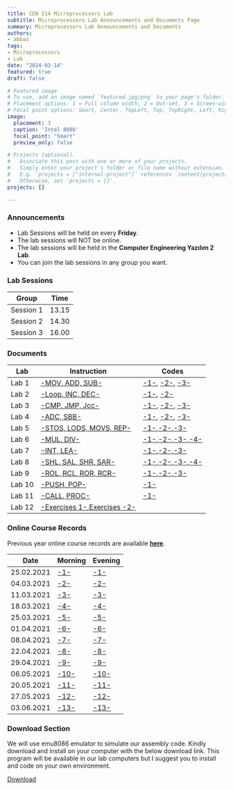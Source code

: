 ```yaml
---
title: CEN 214 Microprocessors Lab
subtitle: Microprocessors Lab Announcements and Documents Page
summary: Microprocessors Lab Announcements and Documents
authors:
- abbas
tags:
- Microprocessors
- Lab
date: "2024-03-14"
featured: true
draft: false

# Featured image
# To use, add an image named `featured.jpg/png` to your page's folder.
# Placement options: 1 = Full column width, 2 = Out-set, 3 = Screen-width
# Focal point options: Smart, Center, TopLeft, Top, TopRight, Left, Right, BottomLeft, Bottom, BottomRight
image:
  placement: 3
  caption: 'Intel 8086'
  focal_point: "Smart"
  preview_only: false

# Projects (optional).
#   Associate this post with one or more of your projects.
#   Simply enter your project's folder or file name without extension.
#   E.g. `projects = ["internal-project"]` references `content/project/deep-learning/index.md`.
#   Otherwise, set `projects = []`.
projects: []

---
```


### Announcements

 - Lab Sessions will be held on every **Friday**.
 - The lab sessions will NOT be online.
 - The lab sessions will be held in the **Computer Engineering Yazılım 2 Lab**.
 - You can join the lab sessions in any group you want.

### Lab Sessions

|Group|Time|
|---|---|
|Session 1|13.15|
|Session 2|14.30|
|Session 3|16.00|


### Documents

|Lab|Instruction|Codes|
|---|---|---|
|Lab 1|[-MOV, ADD, SUB-](slides/lab1.pdf)|[-1-](codes/1-1.asm), [-2-](codes/1-2.asm), [-3-](codes/1-3.asm)|
|Lab 2|[-Loop, INC, DEC-](slides/lab2.pdf)|[-1-](codes/2-1.asm), [-2-](codes/2-2.asm)|
|Lab 3|[-CMP, JMP, Jcc-](slides/lab3.pdf)|[-1-](codes/3-1.asm), [-2-](codes/3-2.asm), [-3-](codes/3-3.asm)|
|Lab 4|[-ADC, SBB-](slides/lab4.pdf)|[-1-](codes/4-1.asm), [-2-](codes/4-2.asm), [-3-](codes/4-3.asm)|
|Lab 5|[-STOS, LODS, MOVS, REP-](slides/lab5.pdf)|[-1-](codes/5-1.asm),[-2-](codes/5-2.asm),[-3-](codes/5-3.asm)|
|Lab 6|[-MUL, DIV-](slides/lab6.pdf)|[-1-](codes/6-1.asm),[-2-](codes/6-2.asm),[-3-](codes/6-3.asm),[-4-](codes/6-4.asm)|
|Lab 7|[-INT, LEA-](slides/lab7.pdf)|[-1-](codes/7-1.asm),[-2-](codes/7-2.asm),[-3-](codes/7-3.asm)|
|Lab 8|[-SHL, SAL, SHR, SAR-](slides/lab8.pdf)|[-1-](codes/8-1.asm),[-2-](codes/8-2.asm),[-3-](codes/8-3.asm),[-4-](codes/8-4.asm)|
|Lab 9|[-ROL, RCL, ROR, RCR-](slides/lab9.pdf)|[-1-](codes/9-1.asm),[-2-](codes/9-2.asm),[-3-](codes/9-3.asm)|
|Lab 10|[-PUSH, POP-](slides/lab10.pdf)|[-1-](codes/10.asm)|
|Lab 11|[-CALL, PROC-](slides/lab11.pdf)|[-1-](codes/11.asm)|
|Lab 12|[-Exercises 1-](slides/exercises1.pdf),[Exercises -2-](slides/exercises2.pdf)||

### Online Course Records

Previous year online course records are available [**here**](https://cukurova-my.sharepoint.com/:f:/g/personal/2019913002_ogr_cu_edu_tr/EpLrBTucRyNGvy-WrSg23J8B7jve5vCvtaI3nwo1fbPfYQ?e=XGBcan).

|Date|Morning|Evening|
|---|---|---|
|25.02.2021|[-1-](https://cukurova-my.sharepoint.com/:v:/g/personal/2019913002_ogr_cu_edu_tr/ES3shCAklL9JjYjPZVps1mkBlegLj7DoZxto4fvxy1ySeA?e=MPuKy5)|[-1-](https://cukurova-my.sharepoint.com/:v:/g/personal/2019913002_ogr_cu_edu_tr/EQYq1v0jDGRNv5w5L72iPGQBs6n9tmHQ4pYygBGwa3csjw?e=hrEOtG)|
|04.03.2021|[-2-](https://cukurova-my.sharepoint.com/:v:/g/personal/2019913002_ogr_cu_edu_tr/EVPjUAF0CptPtlxgUZgBm9MBxiK3en5FlEkn2m7KaxzSIA?e=geeGGq)|[-2-](https://cukurova-my.sharepoint.com/:v:/g/personal/2019913002_ogr_cu_edu_tr/Eda77Ee20qVGlYKGMtzAKGgB5dVn08rS4LxgAgQmbz23_Q?e=CnMJxf)|
|11.03.2021|[-3-](https://cukurova-my.sharepoint.com/:v:/g/personal/2019913002_ogr_cu_edu_tr/EXG0QxAwQilGmouXpZjnr0wBSus5wiy59NbJqXtJTsvWsg?e=WgcSck)|[-3-](https://cukurova-my.sharepoint.com/:v:/g/personal/2019913002_ogr_cu_edu_tr/EamCrgytr_xIsOVA3_CFlVEBpiHSbsh2xHSQzn1dqEkphQ?e=aytZyP)|
|18.03.2021|[-4-](https://cukurova-my.sharepoint.com/:v:/g/personal/2019913002_ogr_cu_edu_tr/EVoNQprtVUVCrKNAqu0H3JEBTZ8sxvn2EzY4ETtXmK5wzA?e=drAqyj)|[-4-](https://cukurova-my.sharepoint.com/:v:/g/personal/2019913002_ogr_cu_edu_tr/EYFqhYQIzf5Mva1Bn4q9cHwB278gyW5BA-PLCk9bX0-nVw?e=kFn1Pu)|
|25.03.2021|[-5-](https://cukurova-my.sharepoint.com/:v:/g/personal/2019913002_ogr_cu_edu_tr/ERjdLPyUS09FtwEG-13QeQoBBg5-DNjKb-OZn_J43JZxCg?e=YqrQVX)|[-5-](https://cukurova-my.sharepoint.com/:v:/g/personal/2019913002_ogr_cu_edu_tr/EZopf24BhZ9GlebDAG5JOIkBMo6Stp5R0Aio-BzfWr5eWw?e=W0CQTg)|
|01.04.2021|[-6-](https://cukurova-my.sharepoint.com/:v:/g/personal/2019913002_ogr_cu_edu_tr/EeJ-IyPPwWNHr_P6r7GESpkBtttHilCZEjq2ID_3r_BD-w?e=Md1vVI)|[-6-](https://cukurova-my.sharepoint.com/:v:/g/personal/2019913002_ogr_cu_edu_tr/EeGT3joNYq1MkhKG9Pzv7DgBRlFP_9QZPPnavLafT478ig?e=mF9P3H)|
|08.04.2021|[-7-](https://cukurova-my.sharepoint.com/:v:/g/personal/2019913002_ogr_cu_edu_tr/ERSCKJenAHlKvYf1KisJ_1cBkGz-uhpFcGswwOdaAKs18g?e=qJp6Mj)|[-7-](https://cukurova-my.sharepoint.com/:v:/g/personal/2019913002_ogr_cu_edu_tr/Ea_BWGPdyuBLuCBcW8X94OsBrMXYZTsY69RjpGBm-b6PrQ?e=OLdRlk)|
|22.04.2021|[-8-](https://cukurova-my.sharepoint.com/:v:/g/personal/2019913002_ogr_cu_edu_tr/EXCVCL2v3vhCvdElpeki0RsBynd_fH11q53S_EJZqpk8KQ?e=VIgBTf)|[-8-](https://cukurova-my.sharepoint.com/:v:/g/personal/2019913002_ogr_cu_edu_tr/EeeqRVxAgdxBoup_ilvOGqsBNiZmHvZw1jAjhpwR3gCyVA?e=dbIxKa)|
|29.04.2021|[-9-](https://cukurova-my.sharepoint.com/:v:/g/personal/2019913002_ogr_cu_edu_tr/EW3xccy-mf5Iugq8MVQcIcMB67akbJVqwCRHZBBFE1qRHw?e=LXhmmf)|[-9-](https://cukurova-my.sharepoint.com/:v:/g/personal/2019913002_ogr_cu_edu_tr/EWoaZDSFQJRFrc17yGdVCeEB1deDHVoLvlpUrml_owkGeA?e=2Xn5aa)|
|06.05.2021|[-10-](https://cukurova-my.sharepoint.com/:v:/g/personal/2019913002_ogr_cu_edu_tr/EZOPO31aa49OtH2Nj86pi7sBZUOFIxC2mzokEfvdVbGNIg?e=tLfPGe)|[-10-](https://cukurova-my.sharepoint.com/:v:/g/personal/2019913002_ogr_cu_edu_tr/EQm9hjxP5r9GimEkwYSXH8gBPju2vlTx-JNGI7g6osG9BA?e=sd4yuE)|
|20.05.2021|[-11-](https://cukurova-my.sharepoint.com/:v:/g/personal/2019913002_ogr_cu_edu_tr/ES05G-0nlTdLgbf0XyI1G9gB0BXU9UPVhCKvywl5knVu5g?e=IWfQGY)|[-11-](https://cukurova-my.sharepoint.com/:v:/g/personal/2019913002_ogr_cu_edu_tr/EcgECnzEZVNHoT6qga4oWYQB_sdXussjFt0-NbDQCDT7oA?e=t9HeH0)|
|27.05.2021|[-12-](https://cukurova-my.sharepoint.com/:v:/g/personal/2019913002_ogr_cu_edu_tr/EWthz2oN9sdMqvU-iFnC9N4BXei4pLbZR0WWEQMTN8AhQA?e=TSDNk2)|[-12-](https://cukurova-my.sharepoint.com/:v:/g/personal/2019913002_ogr_cu_edu_tr/EakcgPldogxDpbgvHm1f8i4BgM5OrcPb3r5peRI8NHw6Nw?e=fNjDhA)|
|03.06.2021|[-13-](https://cukurova-my.sharepoint.com/:v:/g/personal/2019913002_ogr_cu_edu_tr/EWnOfkR1keJMnY2CFdpZ6x0BUUJMwReX2Zh8zWhyb6OthA?e=lxyXzx)|[-13-](https://cukurova-my.sharepoint.com/:v:/g/personal/2019913002_ogr_cu_edu_tr/EfpaAGVZzjhGgseIFCwL9K4BXRFVqUVMeWA20W08bSpVVw?e=E6cfs7)|

### Download Section

We will use emu8086 emulator to simulate our assembly code. Kindly download and install on your computer with the below download link. This program will be available in our lab computers but I suggest you to install and code on your own environment.

[Download](/lab/cen214-microprocessors/emu8086.rar)  
